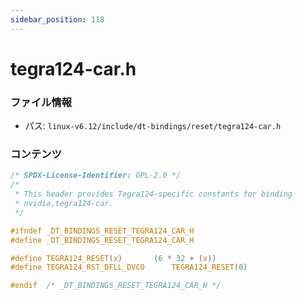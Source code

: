 ```yaml
---
sidebar_position: 118
---
```

# tegra124-car.h

### ファイル情報

- パス: `linux-v6.12/include/dt-bindings/reset/tegra124-car.h`

### コンテンツ

```h
/* SPDX-License-Identifier: GPL-2.0 */
/*
 * This header provides Tegra124-specific constants for binding
 * nvidia,tegra124-car.
 */

#ifndef _DT_BINDINGS_RESET_TEGRA124_CAR_H
#define _DT_BINDINGS_RESET_TEGRA124_CAR_H

#define TEGRA124_RESET(x)		(6 * 32 + (x))
#define TEGRA124_RST_DFLL_DVCO		TEGRA124_RESET(0)

#endif	/* _DT_BINDINGS_RESET_TEGRA124_CAR_H */

```
